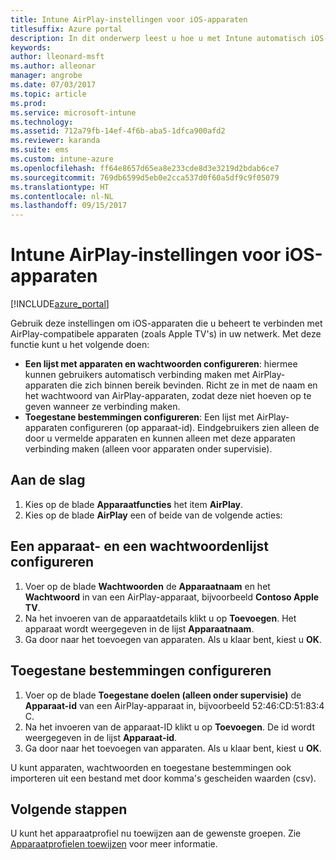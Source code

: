 ```yaml
---
title: Intune AirPlay-instellingen voor iOS-apparaten
titlesuffix: Azure portal
description: In dit onderwerp leest u hoe u met Intune automatisch iOS-apparaten kunt verbinden met AirPlay- compatibele apparaten.
keywords: 
author: lleonard-msft
ms.author: alleonar
manager: angrobe
ms.date: 07/03/2017
ms.topic: article
ms.prod: 
ms.service: microsoft-intune
ms.technology: 
ms.assetid: 712a79fb-14ef-4f6b-aba5-1dfca900afd2
ms.reviewer: karanda
ms.suite: ems
ms.custom: intune-azure
ms.openlocfilehash: ff64e8657d65ea8e233cde8d3e3219d2bdab6ce7
ms.sourcegitcommit: 769db6599d5eb0e2cca537d0f60a5df9c9f05079
ms.translationtype: HT
ms.contentlocale: nl-NL
ms.lasthandoff: 09/15/2017
---
```

# <a name="intune-airplay-settings-for-ios-devices"></a>Intune AirPlay-instellingen voor iOS-apparaten

[!INCLUDE[azure_portal](./includes/azure_portal.md)]

Gebruik deze instellingen om iOS-apparaten die u beheert te verbinden met AirPlay-compatibele apparaten (zoals Apple TV's) in uw netwerk.
Met deze functie kunt u het volgende doen:

- **Een lijst met apparaten en wachtwoorden configureren**: hiermee kunnen gebruikers automatisch verbinding maken met AirPlay-apparaten die zich binnen bereik bevinden. Richt ze in met de naam en het wachtwoord van AirPlay-apparaten, zodat deze niet hoeven op te geven wanneer ze verbinding maken.
- **Toegestane bestemmingen configureren**: Een lijst met AirPlay-apparaten configureren (op apparaat-id). Eindgebruikers zien alleen de door u vermelde apparaten en kunnen alleen met deze apparaten verbinding maken (alleen voor apparaten onder supervisie).

## <a name="get-started"></a>Aan de slag

1. Kies op de blade **Apparaatfuncties** het item **AirPlay**.
2. Kies op de blade **AirPlay** een of beide van de volgende acties:

## <a name="configure-a-device-and-password-list"></a>Een apparaat- en een wachtwoordenlijst configureren

1. Voer op de blade **Wachtwoorden** de **Apparaatnaam** en het **Wachtwoord** in van een AirPlay-apparaat, bijvoorbeeld **Contoso Apple TV**.
2. Na het invoeren van de apparaatdetails klikt u op **Toevoegen**. Het apparaat wordt weergegeven in de lijst **Apparaatnaam**.
3. Ga door naar het toevoegen van apparaten. Als u klaar bent, kiest u **OK**.


## <a name="configure-allowed-destinations"></a>Toegestane bestemmingen configureren

1. Voer op de blade **Toegestane doelen (alleen onder supervisie)** de **Apparaat-id** van een AirPlay-apparaat in, bijvoorbeeld 52:46:CD:51:83:4 C.
2. Na het invoeren van de apparaat-ID klikt u op **Toevoegen**. De id wordt weergegeven in de lijst **Apparaat-id**.
3. Ga door naar het toevoegen van apparaten. Als u klaar bent, kiest u **OK**.

U kunt apparaten, wachtwoorden en toegestane bestemmingen ook importeren uit een bestand met door komma's gescheiden waarden (csv).


## <a name="next-steps"></a>Volgende stappen

U kunt het apparaatprofiel nu toewijzen aan de gewenste groepen. Zie [Apparaatprofielen toewijzen](device-profile-assign.md) voor meer informatie.

